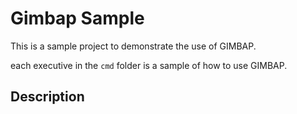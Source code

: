 # Gimbap Sample

This is a sample project to demonstrate the use of GIMBAP.

each executive in the `cmd` folder is a sample of how to use GIMBAP.

## Description
